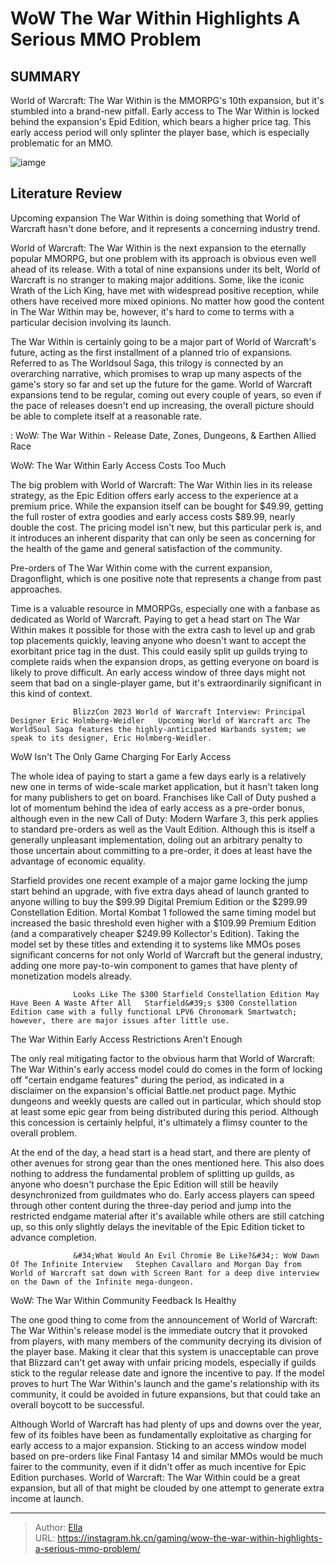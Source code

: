 # WoW The War Within Highlights A Serious MMO Problem


## SUMMARY 



  World of Warcraft: The War Within is the MMORPG&#39;s 10th expansion, but it&#39;s stumbled into a brand-new pitfall.   Early access to The War Within is locked behind the expansion&#39;s Epid Edition, which bears a higher price tag.   This early access period will only splinter the player base, which is especially problematic for an MMO.  

![iamge](https://static1.srcdn.com/wordpress/wp-content/uploads/2023/11/wow-war-within.jpg)

## Literature Review

Upcoming expansion The War Within is doing something that World of Warcraft hasn&#39;t done before, and it represents a concerning industry trend.




World of Warcraft: The War Within is the next expansion to the eternally popular MMORPG, but one problem with its approach is obvious even well ahead of its release. With a total of nine expansions under its belt, World of Warcraft is no stranger to making major additions. Some, like the iconic Wrath of the Lich King, have met with widespread positive reception, while others have received more mixed opinions. No matter how good the content in The War Within may be, however, it&#39;s hard to come to terms with a particular decision involving its launch.




The War Within is certainly going to be a major part of World of Warcraft&#39;s future, acting as the first installment of a planned trio of expansions. Referred to as The Worldsoul Saga, this trilogy is connected by an overarching narrative, which promises to wrap up many aspects of the game&#39;s story so far and set up the future for the game. World of Warcraft expansions tend to be regular, coming out every couple of years, so even if the pace of releases doesn&#39;t end up increasing, the overall picture should be able to complete itself at a reasonable rate.

 : WoW: The War Within - Release Date, Zones, Dungeons, &amp; Earthen Allied Race


 WoW: The War Within Early Access Costs Too Much 
         

The big problem with World of Warcraft: The War Within lies in its release strategy, as the Epic Edition offers early access to the experience at a premium price. While the expansion itself can be bought for $49.99, getting the full roster of extra goodies and early access costs $89.99, nearly double the cost. The pricing model isn&#39;t new, but this particular perk is, and it introduces an inherent disparity that can only be seen as concerning for the health of the game and general satisfaction of the community.






Pre-orders of The War Within come with the current expansion, Dragonflight, which is one positive note that represents a change from past approaches.




Time is a valuable resource in MMORPGs, especially one with a fanbase as dedicated as World of Warcraft. Paying to get a head start on The War Within makes it possible for those with the extra cash to level up and grab top placements quickly, leaving anyone who doesn&#39;t want to accept the exorbitant price tag in the dust. This could easily split up guilds trying to complete raids when the expansion drops, as getting everyone on board is likely to prove difficult. An early access window of three days might not seem that bad on a single-player game, but it&#39;s extraordinarily significant in this kind of context.

                  BlizzCon 2023 World of Warcraft Interview: Principal Designer Eric Holmberg-Weidler   Upcoming World of Warcraft arc The WorldSoul Saga features the highly-anticipated Warbands system; we speak to its designer, Eric Holmberg-Weidler.   






 WoW Isn&#39;t The Only Game Charging For Early Access 
          

The whole idea of paying to start a game a few days early is a relatively new one in terms of wide-scale market application, but it hasn&#39;t taken long for many publishers to get on board. Franchises like Call of Duty pushed a lot of momentum behind the idea of early access as a pre-order bonus, although even in the new Call of Duty: Modern Warfare 3, this perk applies to standard pre-orders as well as the Vault Edition. Although this is itself a generally unpleasant implementation, doling out an arbitrary penalty to those uncertain about committing to a pre-order, it does at least have the advantage of economic equality.

Starfield provides one recent example of a major game locking the jump start behind an upgrade, with five extra days ahead of launch granted to anyone willing to buy the $99.99 Digital Premium Edition or the $299.99 Constellation Edition. Mortal Kombat 1 followed the same timing model but increased the basic threshold even higher with a $109.99 Premium Edition (and a comparatively cheaper $249.99 Kollector&#39;s Edition). Taking the model set by these titles and extending it to systems like MMOs poses significant concerns for not only World of Warcraft but the general industry, adding one more pay-to-win component to games that have plenty of monetization models already.




                  Looks Like The $300 Starfield Constellation Edition May Have Been A Waste After All   Starfield&#39;s $300 Constellation Edition came with a fully functional LPV6 Chronomark Smartwatch; however, there are major issues after little use.   



 The War Within Early Access Restrictions Aren&#39;t Enough 
          

The only real mitigating factor to the obvious harm that World of Warcraft: The War Within&#39;s early access model could do comes in the form of locking off &#34;certain endgame features&#34; during the period, as indicated in a disclaimer on the expansion&#39;s official Battle.net product page. Mythic dungeons and weekly quests are called out in particular, which should stop at least some epic gear from being distributed during this period. Although this concession is certainly helpful, it&#39;s ultimately a flimsy counter to the overall problem.




At the end of the day, a head start is a head start, and there are plenty of other avenues for strong gear than the ones mentioned here. This also does nothing to address the fundamental problem of splitting up guilds, as anyone who doesn&#39;t purchase the Epic Edition will still be heavily desynchronized from guildmates who do. Early access players can speed through other content during the three-day period and jump into the restricted endgame material after it&#39;s available while others are still catching up, so this only slightly delays the inevitable of the Epic Edition ticket to advance completion.

                  &#34;What Would An Evil Chromie Be Like?&#34;: WoW Dawn Of The Infinite Interview   Stephen Cavallaro and Morgan Day from World of Warcraft sat down with Screen Rant for a deep dive interview on the Dawn of the Infinite mega-dungeon.   



 WoW: The War Within Community Feedback Is Healthy 
          




The one good thing to come from the announcement of World of Warcraft: The War Within&#39;s release model is the immediate outcry that it provoked from players, with many members of the community decrying its division of the player base. Making it clear that this system is unacceptable can prove that Blizzard can&#39;t get away with unfair pricing models, especially if guilds stick to the regular release date and ignore the incentive to pay. If the model proves to hurt The War Within&#39;s launch and the game&#39;s relationship with its community, it could be avoided in future expansions, but that could take an overall boycott to be successful.

Although World of Warcraft has had plenty of ups and downs over the year, few of its foibles have been as fundamentally exploitative as charging for early access to a major expansion. Sticking to an access window model based on pre-orders like Final Fantasy 14 and similar MMOs would be much fairer to the community, even if it didn&#39;t offer as much incentive for Epic Edition purchases. World of Warcraft: The War Within could be a great expansion, but all of that might be clouded by one attempt to generate extra income at launch.






---

> Author: [Ella](https://instagram.hk.cn/)  
> URL: https://instagram.hk.cn/gaming/wow-the-war-within-highlights-a-serious-mmo-problem/  

